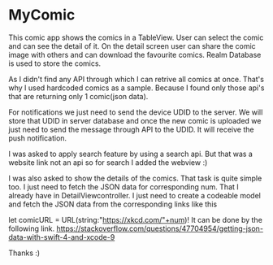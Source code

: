 # MyComic

This comic app shows the comics in a TableView. User can select the comic and can see the detail of it.
On the detail screen user can share the comic image with others and can download the favourite comics.
Realm Database is used to store the comics.

As I didn't find any API through which I can retrive all comics at once. That's why I used hardcoded comics as a sample.
Because I found only those api's that are returning only 1 comic(json data). 

For notifications we just need to send the device UDID to the server. We will store that UDID in server database and once the 
new comic is uploaded we just need to send the message through API to the UDID. It will receive the push notification.

I was asked to apply search feature by using a search api. But that was a website link not an api so for search I added the webview :)

I was also asked to show the details of the comics. That task is quite simple too. I just need to fetch the JSON data for corresponding num. That I already have in DetailViewcontroller. I just need to create a codeable model and fetch the JSON data from the corresponding links like this

let comicURL = URL(string:"https://xkcd.com/"+num)!
It can be done by the following link.
https://stackoverflow.com/questions/47704954/getting-json-data-with-swift-4-and-xcode-9

Thanks :)
